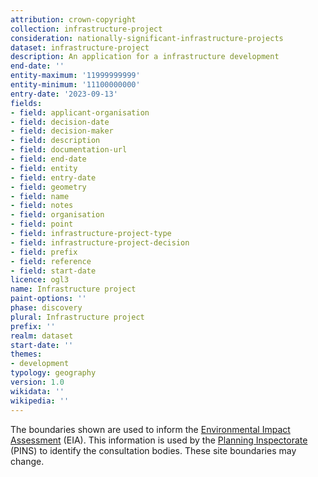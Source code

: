 ```yaml
---
attribution: crown-copyright
collection: infrastructure-project
consideration: nationally-significant-infrastructure-projects
dataset: infrastructure-project
description: An application for a infrastructure development
end-date: ''
entity-maximum: '11999999999'
entity-minimum: '11100000000'
entry-date: '2023-09-13'
fields:
- field: applicant-organisation
- field: decision-date
- field: decision-maker
- field: description
- field: documentation-url
- field: end-date
- field: entity
- field: entry-date
- field: geometry
- field: name
- field: notes
- field: organisation
- field: point
- field: infrastructure-project-type
- field: infrastructure-project-decision
- field: prefix
- field: reference
- field: start-date
licence: ogl3
name: Infrastructure project
paint-options: ''
phase: discovery
plural: Infrastructure project
prefix: ''
realm: dataset
start-date: ''
themes:
- development
typology: geography
version: 1.0
wikidata: ''
wikipedia: ''
---
```


The boundaries shown are used to inform the [Environmental Impact Assessment](https://www.gov.uk/guidance/environmental-impact-assessment) (EIA). This information is used by the [Planning Inspectorate](https://www.gov.uk/government/organisations/planning-inspectorate) (PINS) to identify the consultation bodies. These site boundaries may change.
